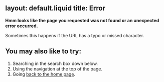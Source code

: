 layout: default.liquid
title: Error
---

**Hmm looks like the page you requested was not found or an unexpected error
occurred.**

Sometimes this happens if the URL has a typo or missed character.

## You may also like to try:

1. Searching in the search box down below.
2. Using the navigation at the top of the page.
3.  Going [back to the home page](/).
